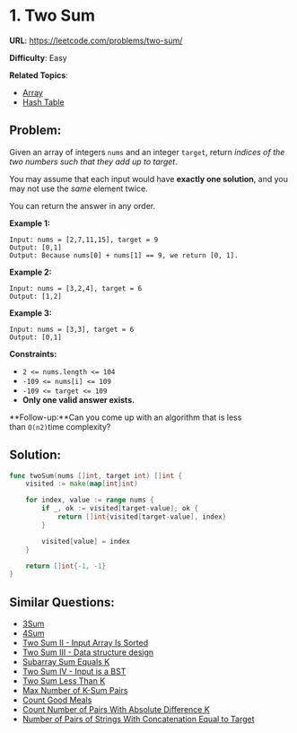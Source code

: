 # 1. Two Sum

**URL**: https://leetcode.com/problems/two-sum/

**Difficulty**: Easy

**Related Topics**:
* [Array](https://leetcode.com/tag/array/)
* [Hash Table](https://leetcode.com/tag/hash-table/)

## Problem:

Given an array of integers `nums` and an integer `target`, return *indices of the two numbers such that they add up to target*.

You may assume that each input would have **exactly one solution**, and you may not use the *same* element twice.

You can return the answer in any order.

**Example 1:**

```
Input: nums = [2,7,11,15], target = 9
Output: [0,1]
Output: Because nums[0] + nums[1] == 9, we return [0, 1].
```

**Example 2:**

```
Input: nums = [3,2,4], target = 6
Output: [1,2]
```

**Example 3:**

```
Input: nums = [3,3], target = 6
Output: [0,1]
```

**Constraints:**

- `2 <= nums.length <= 104`
- `-109 <= nums[i] <= 109`
- `-109 <= target <= 109`
- **Only one valid answer exists.**

**Follow-up:**Can you come up with an algorithm that is less than `O(n2)`time complexity?

## Solution:

```go
func twoSum(nums []int, target int) []int {
	visited := make(map[int]int)

	for index, value := range nums {
		if _, ok := visited[target-value]; ok {
			return []int{visited[target-value], index}
		}

		visited[value] = index
	}

	return []int{-1, -1}
}
```

## Similar Questions:

- [3Sum](https://github.com/ju-popov/leetcode.com/tree/main/problems/3sum/)
- [4Sum](https://github.com/ju-popov/leetcode.com/tree/main/problems/4sum/)
- [Two Sum II - Input Array Is Sorted](https://github.com/ju-popov/leetcode.com/tree/main/problems/two-sum-ii-input-array-is-sorted/)
- [Two Sum III - Data structure design](https://github.com/ju-popov/leetcode.com/tree/main/problems/two-sum-iii-data-structure-design/)
- [Subarray Sum Equals K](https://github.com/ju-popov/leetcode.com/tree/main/problems/subarray-sum-equals-k/)
- [Two Sum IV - Input is a BST](https://github.com/ju-popov/leetcode.com/tree/main/problems/two-sum-iv-input-is-a-bst/)
- [Two Sum Less Than K](https://github.com/ju-popov/leetcode.com/tree/main/problems/two-sum-less-than-k/)
- [Max Number of K-Sum Pairs](https://github.com/ju-popov/leetcode.com/tree/main/problems/max-number-of-k-sum-pairs/)
- [Count Good Meals](https://github.com/ju-popov/leetcode.com/tree/main/problems/count-good-meals/)
- [Count Number of Pairs With Absolute Difference K](https://github.com/ju-popov/leetcode.com/tree/main/problems/count-number-of-pairs-with-absolute-difference-k/)
- [Number of Pairs of Strings With Concatenation Equal to Target](https://github.com/ju-popov/leetcode.com/tree/main/problems/number-of-pairs-of-strings-with-concatenation-equal-to-target/)
